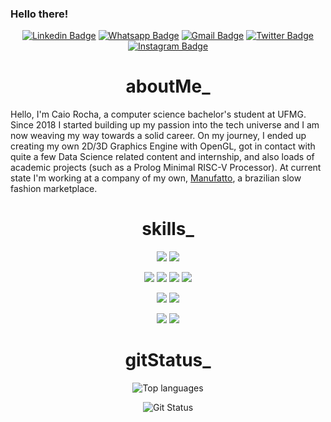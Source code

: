 ### Hello there!

<div align="center">

<!--[![Visits Badge](https://badges.pufler.dev/visits/rockfall/rockfall)](https://www.github.com/rockfall)-->
[![Linkedin Badge](https://img.shields.io/badge/LinkedIn-Profile-informational?style=flat&logo=Linkedin&logoColor=white&color=blue)](https://www.linkedin.com/in/caio-rocha-rockfall/)
[![Whatsapp Badge](https://img.shields.io/badge/Whatsapp-Message-informational?style=flat&logo=whatsapp&logoColor=white&color=4CA143)](https://api.whatsapp.com/send?phone=5531989501205&text=Hello!)
[![Gmail Badge](https://img.shields.io/badge/Gmail-Mail-informational?style=flat&logo=Gmail&logoColor=white&color=c14438)](mailto:caiorocha.dev@gmail.com)
[![Twitter Badge](https://img.shields.io/badge/Twitter-Profile-informational?style=flat&logo=Twitter&logoColor=white&color=1CA2F1)](https://twitter.com/caiodrocha)
[![Instagram Badge](https://img.shields.io/badge/Instagram-Profile-informational?style=flat&logo=instagram&logoColor=white&color=E4405F)](https://www.instagram.com/caiorocha_32)

 </div>

<div align="center">

# aboutMe_

</div>

Hello, I'm Caio Rocha, a computer science bachelor's student at UFMG. Since 2018 I started building up my passion into the tech universe and I am now weaving my way towards a solid career. On my journey, I ended up creating my own 2D/3D Graphics Engine with OpenGL, got in contact with quite a few Data Science related content and internship, and also loads of academic projects (such as a Prolog Minimal RISC-V Processor). At current state I'm working at a company of my own, <a href="https://manufattobrasil.com/">Manufatto</a>, a brazilian slow fashion marketplace.

<div align="center">

# skills_

</div>

<div align="center">
 
![](https://img.shields.io/badge/Editor-VSCode-informational?style=flat&logo=visual-studio-code&logoColor=white&color=007ACC)
![](https://img.shields.io/badge/Editor-VisualStudio-informational?style=flat&logo=visual-studio&logoColor=white&color=8C51C7)

![](https://img.shields.io/badge/Code-Python-informational?style=flat&logo=python&logoColor=white&color=FBD35A)
 ![](https://img.shields.io/badge/Code-C++-informational?style=flat&logo=cplusplus&logoColor=white&color=blue)
![](https://img.shields.io/badge/Framework-Javascript-informational?style=flat&logo=javascript&logoColor=white&color=red)
![](https://img.shields.io/badge/Framework-Java-informational?style=flat&logo=java&logoColor=white&color=orange)

![](https://img.shields.io/badge/Library-Pandas-informational?style=flat&logo=pandas&logoColor=white&color=417199)
![](https://img.shields.io/badge/Library-SQL-informational?style=flat&logo=sql&logoColor=white&color=7FBA00)

![](https://img.shields.io/badge/Code-Unity-informational?style=flat&logo=unity&logoColor=white&color=363636)
![](https://img.shields.io/badge/Code-OpenGL-informational?style=flat&logo=opengl&logoColor=white&color=3C3C3D)
 
</div>

<div align="center">

# gitStatus_

</div>

<div align="center">

![Top languages](https://github-readme-stats.vercel.app/api/top-langs/?username=rockfall&show_icons=true&hide_border=true&layout=compact&text_color=c9cacc&title_color=ffffff&bg_color=1d1f21)
  
![Git Status](https://github-readme-stats.vercel.app/api?username=rockfall&show_icons=true&hide_border=true&count_private=true&title_color=ffffff&text_color=c9cacc&bg_color=1d1f21)
  
</div>

<div align="center">
<!--
# < FinishedProjects />

</div>

### Data Science

<a href="https://github.com/vinismachadoo/otimizacao-petroleo-offshore">
  <img align="center" src="https://github-readme-stats.vercel.app/api/pin/?username=vinismachadoo&repo=otimizacao-petroleo-offshore&hide_border=true&text_color=c9cacc&title_color=ffffff&bg_color=1d1f21" />
</a>
<a href="https://github.com/vinismachadoo/aviacao-civil-brasil">
  <img align="center" src="https://github-readme-stats.vercel.app/api/pin/?username=vinismachadoo&repo=aviacao-civil-brasil&hide_border=true&text_color=c9cacc&title_color=ffffff&bg_color=1d1f21" />
</a>
<a href="https://github.com/vinismachadoo/alura-imersao-dados-2">
  <img align="center" src="https://github-readme-stats.vercel.app/api/pin/?username=vinismachadoo&repo=alura-imersao-dados-2&hide_border=true&text_color=c9cacc&title_color=ffffff&bg_color=1d1f21" />
</a>

### Automation

<a href="https://github.com/vinismachadoo/automacao-siga-ufrj">
  <img align="center" src="https://github-readme-stats.vercel.app/api/pin/?username=vinismachadoo&repo=automacao-siga-ufrj&hide_border=true&text_color=c9cacc&title_color=ffffff&bg_color=1d1f21" />
</a>

### Web3

<a href="https://github.com/vinismachadoo/web3-wave-portal">
  <img align="center" src="https://github-readme-stats.vercel.app/api/pin/?username=vinismachadoo&repo=web3-wave-portal&hide_border=true&text_color=c9cacc&title_color=ffffff&bg_color=1d1f21" />
</a>
<a href="https://github.com/vinismachadoo/web3-emojiark-nft">
  <img align="center" src="https://github-readme-stats.vercel.app/api/pin/?username=vinismachadoo&repo=web3-emojiark-nft&hide_border=true&text_color=c9cacc&title_color=ffffff&bg_color=1d1f21" />
</a>
-->
